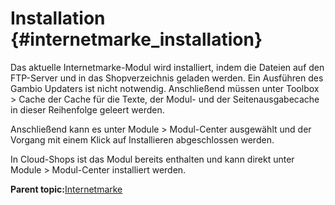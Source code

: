 # Installation {#internetmarke_installation}

Das aktuelle Internetmarke-Modul wird installiert, indem die Dateien auf den FTP-Server und in das Shopverzeichnis geladen werden. Ein Ausführen des Gambio Updaters ist nicht notwendig. Anschließend müssen unter Toolbox \> Cache der Cache für die Texte, der Modul- und der Seitenausgabecache in dieser Reihenfolge geleert werden.

Anschließend kann es unter Module \> Modul-Center ausgewählt und der Vorgang mit einem Klick auf Installieren abgeschlossen werden.

In Cloud-Shops ist das Modul bereits enthalten und kann direkt unter Module \> Modul-Center installiert werden.

**Parent topic:**[Internetmarke](7_4_27_Internetmarke.md)

